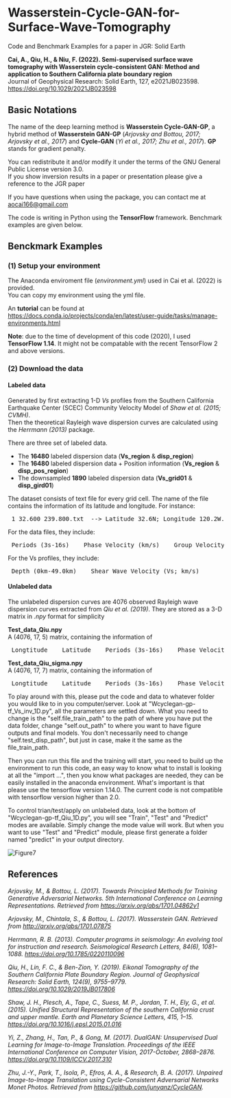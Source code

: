 # Wasserstein-Cycle-GAN-for-Surface-Wave-Tomography
Code and Benchmark Examples for a paper in JGR: Solid Earth

**Cai, A., Qiu, H., & Niu, F. (2022). Semi-supervised surface wave tomography with Wasserstein cycle-consistent GAN: Method and application to Southern California plate boundary region** <br />
Journal of Geophysical Research: Solid Earth, 127, e2021JB023598. <br />
https://doi.org/10.1029/2021JB023598

## Basic Notations <br />
The name of the deep learning method is **Wasserstein Cycle-GAN-GP**, a hybrid method of **Wasserstein GAN-GP** (*Arjovsky and Bottou, 2017; Arjovsky et al., 2017*) and **Cycle-GAN** (*Yi et al., 2017; Zhu et al., 2017*). **GP** stands for gradient penalty.

You can redistribute it and/or modify it under the terms of the GNU General Public License version 3.0. <br />
If you show inversion results in a paper or presentation please give a reference to the JGR paper

If you have questions when using the package, you can contact me at aocai166@gmail.com <br />

The code is writing in Python using the **TensorFlow** framework. Benchmark examples are given below. <br />

## Benckmark Examples
### (1) Setup your environment <br />
The Anaconda enviroment file (*environment.yml*) used in Cai et al. (2022) is provided. <br />
You can copy my environment using the yml file. <br />

An **tutorial** can be found at https://docs.conda.io/projects/conda/en/latest/user-guide/tasks/manage-environments.html

**Note**: due to the time of development of this code (2020), I used **TensorFlow 1.14**. It might not be compatable with the recent TensorFlow 2 and above versions.

### (2) Download the data <br />
#### Labeled data <br />
Generated by first extracting 1-D *Vs* profiles from the Southern California Earthquake Center (SCEC) Community Velocity Model of *Shaw et al. (2015; CVMH)*. <br />
Then the theoretical Rayleigh wave dispersion curves are calculated using the *Herrmann (2013)* package.

There are three set of labeled data. <br />
- The **16480** labeled dispersion data (**Vs_region** & **disp_region**) <br />
- The **16480** labeled dispersion data + Position information (**Vs_region** & **disp_pos_region**) <br />
- The downsampled **1890** labeled dispersion data (**Vs_grid01** & **disp_gird01**) <br />

The dataset consists of text file for every grid cell. The name of the file contains the information of its latitude and longitude. For instance:

<pre> 1_32.600_239.800.txt  --> Latitude 32.6N; Longitude 120.2W. </pre>

For the data files, they include: <br />
<pre> Periods (3s-16s)    Phase Velocity (km/s)    Group Velocity (km/s)    Latitude    Longtitude </pre>
For the Vs profiles, they include: <br />
<pre> Depth (0km-49.0km)    Shear Wave Velocity (Vs; km/s) </pre>

#### Unlabeled data <br />
The unlabeled dispersion curves are 4076 observed Rayleigh wave dispersion curves extracted from *Qiu et al. (2019)*. They are stored as a 3-D matrix in *.npy* format for simplicity <br />

**Test_data_Qiu.npy** <br />
A (4076, 17, 5) matrix, containing the information of <br />
<pre> Longtitude    Latitude    Periods (3s-16s)    Phase Velocity (km/s)    Group Velocity (km/s) </pre>

**Test_data_Qiu_sigma.npy** <br />
A (4076, 17, 7) matrix, containing the information of <br />
<pre> Longtitude    Latitude    Periods (3s-16s)    Phase Velocity (km/s)    Group Velocity (km/s)    Uncertainty of Phase Velocity (km/s)    Uncertainty of Group Velocity (km/s)</pre>


To play around with this, please put the code and data to whatever folder you would like to in you computer/server. Look at "Wcyclegan-gp-tf_Vs_inv_1D.py", all the parameters are settled down. What you need to change is the "self.file_train_path" to the path of where you have put the data folder, change "self.out_path" to where you want to have figure outputs and final models. You don't necessarily need to change "self.test_disp_path", but just in case, make it the same as the file_train_path.

Then you can run this file and the training will start, you need to build up the environment to run this code, an easy way to know what to install is looking at all the "import ...", then you know what packages are needed, they can be easily installed in the anaconda environment. What's important is that please use the tensorflow version 1.14.0. The current code is not compatible with tensorflow version higher than 2.0.

To control trian/test/apply on unlabeled data, look at the bottom of "Wcyclegan-gp-tf_Qiu_1D.py", you will see "Train", "Test" and "Predict" modes are available. Simply change the mode value will work. But when you want to use "Test" and "Predict" module, please first generate a folder named "predict" in your output directory.

![Figure7](https://user-images.githubusercontent.com/35436104/154765285-227c78f2-667c-4b53-a232-7c6fb84e2e75.JPG)

## References
*Arjovsky, M., & Bottou, L. (2017). Towards Principled Methods for Training Generative Adversarial Networks. 5th International Conference on Learning Representations. Retrieved from https://arxiv.org/abs/1701.04862v1*

*Arjovsky, M., Chintala, S., & Bottou, L. (2017). Wasserstein GAN. Retrieved from http://arxiv.org/abs/1701.07875*

*Herrmann, R. B. (2013). Computer programs in seismology: An evolving tool for instruction and research. Seismological Research Letters, 84(6), 1081–1088. https://doi.org/10.1785/0220110096*

*Qiu, H., Lin, F. C., & Ben-Zion, Y. (2019). Eikonal Tomography of the Southern California Plate Boundary Region. Journal of Geophysical Research: Solid Earth, 124(9), 9755–9779. https://doi.org/10.1029/2019JB017806*

*Shaw, J. H., Plesch, A., Tape, C., Suess, M. P., Jordan, T. H., Ely, G., et al. (2015). Unified Structural Representation of the southern California crust and upper mantle. Earth and Planetary Science Letters, 415, 1–15. https://doi.org/10.1016/j.epsl.2015.01.016*

*Yi, Z., Zhang, H., Tan, P., & Gong, M. (2017). DualGAN: Unsupervised Dual Learning for Image-to-Image Translation. Proceedings of the IEEE International Conference on Computer Vision, 2017-October, 2868–2876. https://doi.org/10.1109/ICCV.2017.310*

*Zhu, J.-Y., Park, T., Isola, P., Efros, A. A., & Research, B. A. (2017). Unpaired Image-to-Image Translation using Cycle-Consistent Adversarial Networks Monet Photos. Retrieved from https://github.com/junyanz/CycleGAN.*
